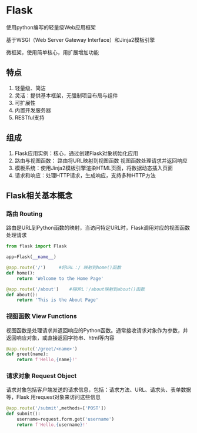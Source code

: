 # Flask

使用python编写的轻量级Web应用框架

基于WSGI（Web Server Gateway Interface）和Jinja2模板引擎

微框架，使用简单核心，用扩展增加功能

## 特点

1. 轻量级、简洁
2. 灵活：提供基本框架，无强制项目布局与组件
3. 可扩展性
4. 内置开发服务器
5. RESTful支持

## 组成

1. Flask应用实例：核心，通过创建Flask对象初始化应用
2. 路由与视图函数：
   路由将URL映射到视图函数
   视图函数处理请求并返回响应
3. 模板系统：使用Jinja2模板引擎渲染HTML页面，将数据动态插入页面
4. 请求和响应：处理HTTP请求，生成响应，支持多种HTTP方法


## Flask相关基本概念

### 路由 Routing

路由是URL到Python函数的映射，当访问特定URL时，Flask调用对应的视图函数处理请求

```python
from flask import Flask

app=Flask(__name__)

@app.route('/')		#将URL：/ 映射到home()函数
def home():
    return 'Welcome to the Home Page'

@app.route('/about')	#将URL：/about映射到about()函数
def about():
    return 'This is the About Page'
```

### 视图函数 View Functions

视图函数是处理请求并返回响应的Python函数。通常接收请求对象作为参数，并返回响应对象，或直接返回字符串、html等内容

```python
@app.route('/greet/<name>')
def greet(name):
    return f'Hello,{name}!'
```

### 请求对象 Request Object

请求对象包括客户端发送的请求信息，包括：请求方法、URL、请求头、表单数据等，Flask 用request对象来访问这些信息

```python
@app.route('/submit',methods=['POST'])
def submit():
    username=request.form.get('username')
    return f'Hello,{username}!'
```

